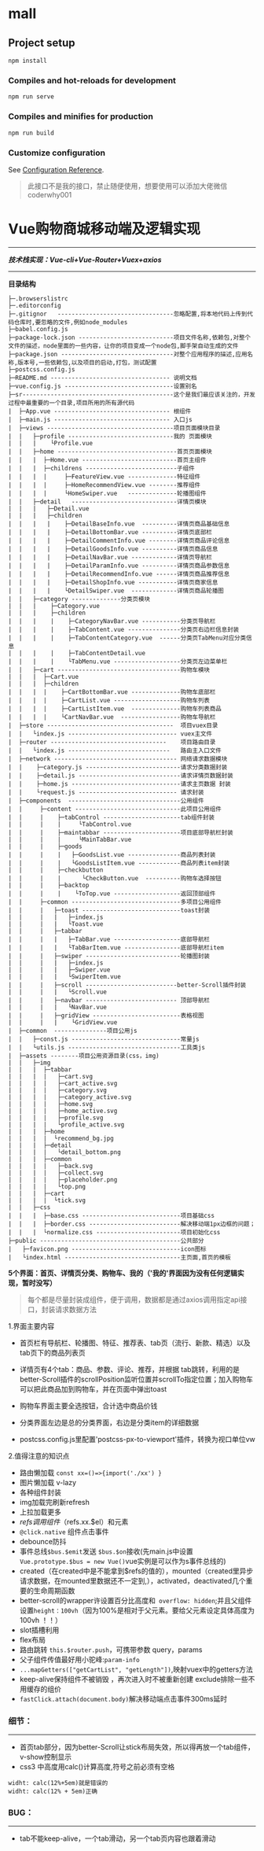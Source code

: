 
# mall

## Project setup
```
npm install
```

### Compiles and hot-reloads for development
```
npm run serve
```

### Compiles and minifies for production
```
npm run build
```

### Customize configuration
See [Configuration Reference](https://cli.vuejs.org/config/).

>此接口不是我的接口，禁止随便使用，想要使用可以添加大佬微信 coderwhy001

# Vue购物商城移动端及逻辑实现 
---
***技术栈实现：Vue-cli+Vue-Router+Vuex+axios***

---
**目录结构**
```
├─.browserslistrc
├─.editorconfig
├─.gitignor   ---------------------------------忽略配置,将本地代码上传到代码仓库时,要忽略的文件,例如node_modules
├─babel.config.js
├─package-lock.json ---------------------------项目文件名称,依赖包,对整个文件的描述，node里面的一些内容，让你的项目变成一个node包,脚手架自动生成的文件
├─package.json --------------------------------对整个应用程序的描述,应用名称,版本号,一些依赖包,以及项目的启动,打包，测试配置     
├─postcss.config.js
├─README.md ---------------------------------- 说明文档
├─vue.config.js -------------------------------设置别名
├─sr-------------------------------------------这个是我们最应该关注的，开发过程中最重要的一个目录,项目所用的所有源代码
|  ├─App.vue --------------------------------- 根组件 
|  ├─main.js --------------------------------- 入口js
|  ├─views ------------------------------------项目页面模块目录
|  |   ├─profile ------------------------------我的 页面模块
|  |   |    └Profile.vue
|  |   ├─home ----------------------------------首页页面模块
|  |   |  ├─Home.vue ---------------------------首页主组件
|  |   |  ├─childrens --------------------------子组件
|  |   |  |     ├─FeatureView.vue --------------特征组件
|  |   |  |     ├─HomeRecommendView.vue --------推荐组件
|  |   |  |     └HomeSwiper.vue   --------------轮播图组件
|  |   ├─detail   ------------------------------详情页模块
|  |   |   ├─Detail.vue 
|  |   |   ├─children
|  |   |   |    ├─DetailBaseInfo.vue  ----------详情页商品基础信息
|  |   |   |    ├─DetailBottomBar.vue ----------详情页底部栏
|  |   |   |    ├─DetailCommentInfo.vue --------详情页商品评论信息
|  |   |   |    ├─DetailGoodsInfo.vue ----------详情页商品信息
|  |   |   |    ├─DetailNavBar.vue -------------详情页导航栏
|  |   |   |    ├─DetailParamInfo.vue ----------详情页商品参数信息
|  |   |   |    ├─DetailRecommendInfo.vue ------详情页商品推荐信息
|  |   |   |    ├─DetailShopInfo.vue -----------详情页商家信息
|  |   |   |    └DetailSwiper.vue  -------------详情页商品轮播图
|  |   ├─category --------------分类页模块
|  |   |    ├─Category.vue
|  |   |    ├─children
|  |   |    |    ├─CategoryNavBar.vue -----------分类页导航栏
|  |   |    |    ├─TabContent.vue ---------------分类页右边栏信息封装
|  |   |    |    ├─TabContentCategory.vue  ------分类页TabMenu对应分类信息
|  |   |    |    ├─TabContentDetail.vue
|  |   |    |    └TabMenu.vue -------------------分类页左边菜单栏
|  |   ├─cart -----------------------------------购物车模块
|  |   |  ├─Cart.vue
|  |   |  ├─children
|  |   |  |    ├─CartBottomBar.vue --------------购物车底部栏
|  |   |  |    ├─CartList.vue -------------------购物车列表
|  |   |  |    ├─CartListItem.vue  --------------购物车列表商品
|  |   |  |    └CartNavBar.vue  -----------------购物车导航栏
|  ├─store ------------------------------------  项目vuex目录
|  |   └index.js ------------------------------- vuex主文件
|  ├─router ---------------------------------    项目路由目录
|  |   └index.js -----------------------------   路由主入口文件
|  ├─network ----------------------------------- 网络请求数据模块
|  |    ├─category.js ---------------------------请求分类数据封装
|  |    ├─detail.js -----------------------------请求详情页数据封装
|  |    ├─home.js -------------------------------请求主页数据 封装
|  |    └request.js ---------------------------- 请求封装
|  ├─components  --------------------------------公用组件
|  |     ├─content ------------------------------此项目公用组件
|  |     |    ├─tabControl ----------------------tab组件封装
|  |     |    |     └TabControl.vue
|  |     |    ├─maintabbar ----------------------项目底部导航栏封装
|  |     |    |     └MainTabBar.vue
|  |     |    ├─goods 
|  |     |    |   ├─GoodsList.vue ---------------商品列表封装
|  |     |    |   └GoodsListItem.vue ------------商品列表item封装
|  |     |    ├─checkbutton
|  |     |    |      └CheckButton.vue  ----------购物车选择按钮
|  |     |    ├─backtop 
|  |     |    |    └ToTop.vue -------------------返回顶部组件
|  |     ├─common -------------------------------多项目公用组件
|  |     |   ├─toast ----------------------------toast封装
|  |     |   |   ├─index.js
|  |     |   |   └Toast.vue
|  |     |   ├─tabbar 
|  |     |   |   ├─TabBar.vue -------------------底部导航栏
|  |     |   |   └TabBarItem.vue ----------------底部导航栏item
|  |     |   ├─swiper ---------------------------轮播图封装
|  |     |   |   ├─index.js
|  |     |   |   ├─Swiper.vue
|  |     |   |   └SwiperItem.vue
|  |     |   ├─scroll --------------------------better-Scroll插件封装
|  |     |   |   └Scroll.vue
|  |     |   ├─navbar -------------------------- 顶部导航栏
|  |     |   |   └NavBar.vue
|  |     |   ├─gridView -------------------------表格视图
|  |     |   |    └GridView.vue
|  ├─common  ---------------项目公用js
|  |   ├─const.js -------------------------------常量js
|  |   └utils.js --------------------------------工具类js
|  ├─assets --------项目公用资源目录(css，img)
|  |   ├─img  
|  |   |  ├─tabbar
|  |   |  |   ├─cart.svg
|  |   |  |   ├─cart_active.svg
|  |   |  |   ├─category.svg
|  |   |  |   ├─category_active.svg
|  |   |  |   ├─home.svg
|  |   |  |   ├─home_active.svg
|  |   |  |   ├─profile.svg
|  |   |  |   └profile_active.svg
|  |   |  ├─home
|  |   |  |  └recommend_bg.jpg
|  |   |  ├─detail
|  |   |  |   └detail_bottom.png
|  |   |  ├─common
|  |   |  |   ├─back.svg
|  |   |  |   ├─collect.svg
|  |   |  |   ├─placeholder.png
|  |   |  |   └top.png
|  |   |  ├─cart
|  |   |  |  └tick.svg
|  |   ├─css
|  |   |  ├─base.css ----------------------------项目基础css
|  |   |  ├─border.css --------------------------解决移动端1px边框的问题；
|  |   |  └normalize.css ------------------------项目初始化css
├─public ----------------------------------------公共部分
|   ├─favicon.png -------------------------------icon图标
|   └index.html ---------------------------------主页面,首页的模板
```


**5个界面：首页、详情页分类、购物车、我的（'我的'界面因为没有任何逻辑实现，暂时没写）**

>每个都是尽量封装成组件，便于调用，数据都是通过axios调用指定api接口，封装请求数据方法

1.界面主要内容
 * 首页栏有导航栏、轮播图、特征、推荐表、tab页（流行、新款、精选）以及tab页下的商品列表页

* 详情页有4个tab：商品、参数、评论、推荐，并根据
tab跳转，利用的是better-Scroll插件的scrollPosition监听位置并scrollTo指定位置；加入购物车可以把此商品加到购物车，并在页面中弹出toast

* 购物车界面主要全选按钮，合计选中商品价钱

* 分类界面左边是总的分类界面，右边是分类item的详细数据

* postcss.config.js里配置'postcss-px-to-viewport'插件，转换为视口单位vw

2.值得注意的知识点
* 路由懒加载 ```const xx=()=>{import('./xx') }```
* 图片懒加载 v-lazy
* 各种组件封装
* img加载完刷新refresh
* 上拉加载更多
* $refs调用组件（$refs.xx.$el）和元素
* ```@click.native``` 组件点击事件
* debounce防抖
* 事件总线```$bus.$emit```发送  ```$bus.$on```接收(先main.js中设置```Vue.prototype.$bus = new Vue()```vue实例是可以作为s事件总线的)
* created（在created中是不能拿到$refs的值的），mounted（created里异步请求数据，在mounted里数据还不一定到,），activated，deactivated几个重要的生命周期函数
* better-scroll的wrapper许设置百分比高度和``` overflow: hidden```;并且父组件设置```height：100vh```（因为100%是相对于父元素。要给父元素设定具体高度为100vh ！！）
* slot插槽利用
* flex布局
* 路由跳转 ```this.$router.push```，可携带参数 query，params
* 父子组件传值最好用小驼峰:```param-info```
* ```...mapGetters(["getCartList", "getLength"])```,映射vuex中的getters方法
* keep-alive保持组件不被销毁 ，再次进入时不被重新创建 exclude排除一些不用缓存的组价
* ```fastClick.attach(document.body)```解决移动端点击事件300ms延时
### 细节：
---
* 首页tab部分，因为better-Scroll让stick布局失效，所以得再放一个tab组件，v-show控制显示
* css3 中高度用calc()计算高度,符号之前必须有空格
```
widht: calc(12%+5em)就是错误的
widht: calc(12% + 5em)正确
```


 ### BUG：
 ---
 * tab不能keep-alive，一个tab滑动，另一个tab页内容也跟着滑动








